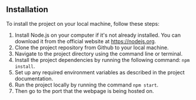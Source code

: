 ## Installation

To install the project on your local machine, follow these steps:

1. Install Node.js on your computer if it's not already installed. You can download it from the official website at https://nodejs.org.
2. Clone the project repository from Github to your local machine.
3. Navigate to the project directory using the command line or terminal.
4. Install the project dependencies by running the following command: `npm install`.
5. Set up any required environment variables as described in the project documentation.
6. Run the project locally by running the command `npm start`.
7. Then go to the port that the webpage is being hosted on.